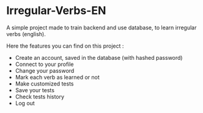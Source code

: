 # Irregular-Verbs-EN

A simple project made to train backend and use database, to learn irregular verbs (english).

Here the features you can find on this project : 
- Create an account, saved in the database (with hashed password)
- Connect to your profile
- Change your password
- Mark each verb as learned or not
- Make customized tests
- Save your tests
- Check tests history 
- Log out
